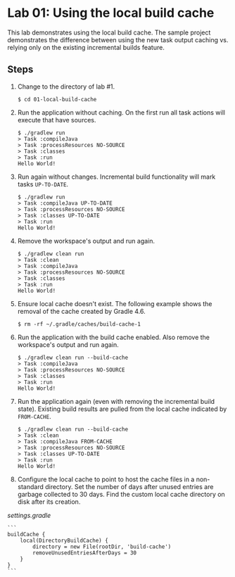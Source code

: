 Lab 01: Using the local build cache
===================================

This lab demonstrates using the local build cache. The sample project demonstrates the difference between using the 
new task output caching vs. relying only on the existing incremental builds feature.

Steps
-----

1. Change to the directory of lab #1.

    ```
    $ cd 01-local-build-cache
    ```

2. Run the application without caching. On the first run all task actions will execute that have sources.

    ```
    $ ./gradlew run
    > Task :compileJava
    > Task :processResources NO-SOURCE
    > Task :classes
    > Task :run
    Hello World!
    ```

3. Run again without changes. Incremental build functionality will mark tasks `UP-TO-DATE`.

    ```
    $ ./gradlew run
    > Task :compileJava UP-TO-DATE
    > Task :processResources NO-SOURCE
    > Task :classes UP-TO-DATE
    > Task :run
    Hello World!
    ```

4. Remove the workspace's output and run again.

    ```
    $ ./gradlew clean run
    > Task :clean
    > Task :compileJava
    > Task :processResources NO-SOURCE
    > Task :classes
    > Task :run
    Hello World!
    ```

5. Ensure local cache doesn't exist. The following example shows the removal of the cache created by Gradle 4.6.

    ```
    $ rm -rf ~/.gradle/caches/build-cache-1
    ```

6. Run the application with the build cache enabled. Also remove the workspace's output and run again.

    ```
    $ ./gradlew clean run --build-cache
    > Task :compileJava
    > Task :processResources NO-SOURCE
    > Task :classes
    > Task :run
    Hello World!
    ```

7. Run the application again (even with removing the incremental build state). Existing build results are pulled from 
the local cache indicated by `FROM-CACHE`.

    ```
    $ ./gradlew clean run --build-cache
    > Task :clean
    > Task :compileJava FROM-CACHE
    > Task :processResources NO-SOURCE
    > Task :classes UP-TO-DATE
    > Task :run
    Hello World!
    ```

8. Configure the local cache to point to host the cache files in a non-standard directory. Set the number of days 
after unused entries are garbage collected to 30 days. Find the custom local cache directory on disk after its creation.

_settings.gradle_

    ```
    buildCache {
        local(DirectoryBuildCache) {
            directory = new File(rootDir, 'build-cache')
            removeUnusedEntriesAfterDays = 30
        }
    }
    ```

